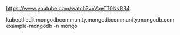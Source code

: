 https://www.youtube.com/watch?v=VqeTT0NvRR4

kubectl edit mongodbcommunity.mongodbcommunity.mongodb.com example-mongodb -n mongo